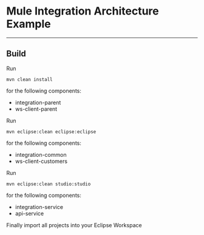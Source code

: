 # Mule Integration Architecture Example

* * *

## Build

Run

    mvn clean install

for the following components:

* integration-parent
* ws-client-parent

Run

    mvn eclipse:clean eclipse:eclipse

for the following components:

* integration-common
* ws-client-customers

Run

    mvn eclipse:clean studio:studio

for the following components:

* integration-service
* api-service


Finally import all projects into your Eclipse Workspace
